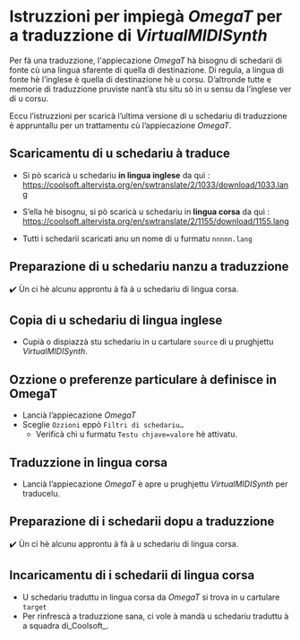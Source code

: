 # Istruzzioni per impiegà _OmegaT_ per a traduzzione di _VirtualMIDISynth_

Per fà una traduzzione, l'appiecazione _OmegaT_ hà bisognu di schedarii di fonte cù una lingua sfarente di quella di destinazione. Di regula, a lingua di fonte hè l’inglese è quella di destinazione hè u corsu. D’altronde tutte e memorie di traduzzione pruviste nant’à stu situ sò in u sensu da l’inglese ver di u corsu.

Eccu l’istruzzioni per scaricà l’ultima versione di u schedariu di traduzzione è appruntallu per un trattamentu cù l’appiecazione _OmegaT_.

## Scaricamentu di u schedariu à traduce

- Si pò scaricà u schedariu __in lingua inglese__ da quì :  
  https://coolsoft.altervista.org/en/swtranslate/2/1033/download/1033.lang

- S’ella hè bisognu, si pò scaricà u schedariu in __lingua corsa__ da quì :  
  https://coolsoft.altervista.org/en/swtranslate/2/1155/download/1155.lang

- Tutti i schedarii scaricati anu un nome di u furmatu `nnnnn.lang`

## Preparazione di u schedariu nanzu a traduzzione
✔️ Ùn ci hè alcunu approntu à fà à u schedariu di lingua corsa.

## Copia di u schedariu di lingua inglese

- Cupià o dispiazzà stu schedariu in u cartulare `source` di u prughjettu _VirtualMIDISynth_.

## Ozzione o preferenze particulare à definisce in OmegaT

- Lancià l’appiecazione _OmegaT_
- Sceglie `Ozzioni` eppò `Filtri di schedariu…`
  - Verificà chì u furmatu `Testu chjave=valore` hè attivatu. 

## Traduzzione in lingua corsa

- Lancià l’appiecazione _OmegaT_ è apre u prughjettu _VirtualMIDISynth_ per traducelu.

## Preparazione di i schedarii dopu a traduzzione
✔️ Ùn ci hè alcunu approntu à fà à u schedariu di lingua corsa.

## Incaricamentu di i schedarii di lingua corsa
- U schedariu traduttu in lingua corsa da _OmegaT_ si trova in u cartulare `target`
- Per rinfrescà a traduzzione sana, ci vole à mandà u schedariu traduttu à a squadra di_Coolsoft_.
